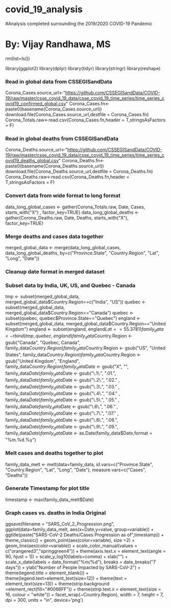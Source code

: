 # covid_19_analysis
#Analysis completed surrounding the 2019/2020 COVID-19 Pandemic
# By: Vijay Randhawa, MS

rm(list=ls())

library(ggplot2)
library(dplyr)
library(tidyr)
library(stringr)
library(reshape)


### Read in global data from CSSEGISandData
Corona_Cases.source_url<-"https://github.com/CSSEGISandData/COVID-19/raw/master/csse_covid_19_data/csse_covid_19_time_series/time_series_covid19_confirmed_global.csv"
Corona_Cases.fn<-paste0(basename(Corona_Cases.source_url))
download.file(Corona_Cases.source_url,destfile = Corona_Cases.fn)
Corona_Totals.raw<-read.csv(Corona_Cases.fn,header = T,stringsAsFactors = F)

### Read in global deaths from CSSEGISandData
Corona_Deaths.source_url<-"https://github.com/CSSEGISandData/COVID-19/raw/master/csse_covid_19_data/csse_covid_19_time_series/time_series_covid19_deaths_global.csv"
Corona_Deaths.fn<-paste0(basename(Corona_Deaths.source_url))
download.file(Corona_Deaths.source_url,destfile = Corona_Deaths.fn)
Corona_Deaths.raw<-read.csv(Corona_Deaths.fn,header = T,stringsAsFactors = F)

### Convert data from wide format to long format
data_long_global_cases <- gather(Corona_Totals.raw, Date, Cases, starts_with("X") , factor_key=TRUE)
data_long_global_deaths <- gather(Corona_Deaths.raw, Date, Deaths, starts_with("X"), factor_key=TRUE)

### Merge deaths and cases data together 
merged_global_data <- merge(data_long_global_cases, data_long_global_deaths, by=c("Province.State", "Country.Region", "Lat", "Long", "Date"))

### Cleanup date format in merged dataset


### Subset data by India, UK, US, and Quebec - Canada
tmp <- subset(merged_global_data, merged_global_data$Country.Region==c("India", "US"))
quebec <- subset(merged_global_data, merged_global_data$Country.Region=="Canada")
quebec <- subset(quebec, quebec$Province.State=="Quebec")
england <- subset(merged_global_data, merged_global_data$Country.Region=="United Kingdom")
england <- subset(england, england$Lat==55.3781)
family_data <- rbind(tmp, quebec, england)
family_data$Country.Region <- gsub("Canada", "Quebec, Canada", family_data$Country.Region)
family_data$Country.Region <- gsub("US", "United States", family_data$Country.Region)
family_data$Country.Region <- gsub("United Kingdom", "England", family_data$Country.Region)
family_data$Date <- gsub("X", "", family_data$Date)
family_data$Date <- gsub("\\.1\\.", ".01.", family_data$Date)
family_data$Date <- gsub("\\.2\\.", ".02." , family_data$Date)
family_data$Date <- gsub("\\.3\\.", ".03." , family_data$Date)
family_data$Date <- gsub("\\.4\\.", ".04." , family_data$Date)
family_data$Date <- gsub("\\.5\\.", ".05." , family_data$Date
family_data$Date <- gsub("\\.6\\.", ".06." , family_data$Date)
family_data$Date <- gsub("\\.7\\.", ".07." , family_data$Date)
family_data$Date <- gsub("\\.8\\.", ".08.", family_data$Date)
family_data$Date <- gsub("\\.9\\.", ".09.", family_data$Date)
family_data$Date <- as.Date(family_data$Date,format = "%m.%d.%y")


### Melt cases and deaths together to plot
family_data_melt <- melt(data=family_data, id.vars=c("Province.State", "Country.Region", "Lat", "Long", "Date"), measure.vars=c("Cases", "Deaths"))

### Generate Timestamp for plot title 
timestamp <- max(family_data_melt$Date)

### Graph cases vs. deaths in India Original

ggsave(filename = "SARS_CoV_2_Progression.png",
ggplot(data=family_data_melt, aes(x=Date,y=value, group=variable)) +
ggtitle(paste("SARS-CoV-2 Deaths/Cases Progression as of",timestamp)) +
theme_classic() +
geom_point(aes(color=variable), size =2) +
geom_line(aes(color=variable)) +
scale_color_manual(values = c("orangered3","springgreen4")) +
theme(axis.text.x = element_text(angle = 90, hjust = 1)) +
scale_y_log10(labels=comma) +
xlab("") +
scale_x_date(labels = date_format("%m/%d"), breaks = date_breaks("7 days")) +
ylab("Number of People Impacted by SARS-CoV-2") +
theme(legend.title = element_blank()) +
theme(legend.text=element_text(size=12)) +
theme(text = element_text(size=13)) +
theme(strip.background =element_rect(fill="#0066FF")) +
theme(strip.text.x = element_text(size = 16, colour = "white")) +
facet_wrap(~Country.Region),
       width = 7, height = 7, dpi = 300, units = "in", device='png')



